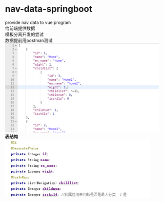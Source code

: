 # nav-data-springboot
provide nav data to vue program<br>
给前端提供数据<br>
模板分离开发的尝试<br>
数据提前用postman测试<br>
![Image text](https://github.com/1036875207/nav-data-springboot/blob/master/intro-img/po.png)<br>
**表结构**
![Image text](https://github.com/1036875207/nav-data-springboot/blob/master/intro-img/database.png)<br>



